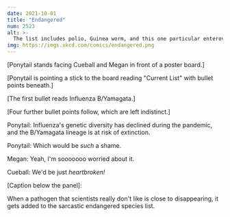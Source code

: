```yaml
---
date: 2021-10-01
title: "Endangered"
num: 2523
alt: >-
  The list includes polio, Guinea worm, and this one particular enterovirus strain that they've been tracking out of spite after it went around the lab a few years ago.
img: https://imgs.xkcd.com/comics/endangered.png
---
```

[Ponytail stands facing Cueball and Megan in front of a poster board.]

[Ponytail is pointing a stick to the board reading "Current List" with bullet points beneath.]

[The first bullet reads Influenza B/Yamagata.]

[Four further bullet points follow, which are left indistinct.]

Ponytail: Influenza's genetic diversity has declined during the pandemic, and the B/Yamagata lineage is at risk of extinction.

Ponytail: Which would be *such* a shame.

Megan: Yeah, I'm sooooooo worried about it.

Cueball: We'd be just *heartbroken!*

[Caption below the panel]:

When a pathogen that scientists really don't like is close to disappearing, it gets added to the sarcastic endangered species list.